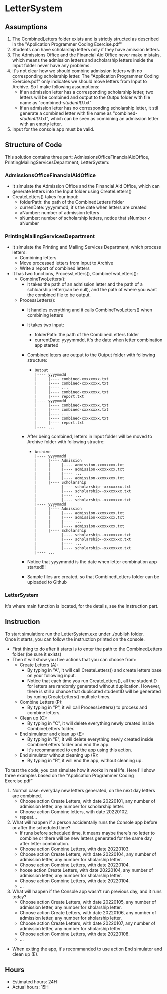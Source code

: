 # LetterSystem

## Assumptions
1. The CombinedLetters folder exists and is strictly structed as described in the "Application Programmer Coding Exercise.pdf"
2. Students can have scholarship letters only if they have amission letters.
3. The Admissions Office and the Financial Aid Office never make mistaks, which means the admission letters and scholarship letters inside the Input folder never have any problems.
4. It's not clear how we should combine admission letters with no corresponding scholarship letter. The "Application Programmer Coding Exercise.pdf" only indicates we should move letters from Input to Archive. So I make following assumptions:
   - If an admission letter has a corresponding scholarship letter, two letters will be combined and output to the Outpu folder with file name as "combined-*studentID*.txt"
   - If an admission letter has no corresponding scholarship letter, it stil generate a combined letter with file name as "combined-*studentID*.txt", which can be seen as combining an admission letter with an empty letter.
5. Input for the console app must be valid.

## Structure of Code
This solution contains three part: AdmissionsOfficeFinancialAidOffice, PrintingMailingServicesDepartment, LetterSystem:

### AdmissionsOfficeFinancialAidOffice
- It simulate the Admission Office and the Financial Aid Office, which can generate letters into the Input folder using CreateLetters()
- CreateLetters() takes four input:
  - folderPath: the path of the CombinedLetters folder
  - currenDate: yyyymmdd, it's the date when letters are created
  - aNumber: number of admission letters
  - sNumber: number of scholarship letters, notice that sNumber < aNumber

### PrintingMailingServicesDepartment
- It simulate the Printing and Mailing Services Department, which process letters:
  - Combining letters
  - Move processed letters from Input to Archive
  - Write a report of combined letters
- It has two functions, ProcessLetters(), CombineTwoLetters():
  - CombineTwoLetters():
    - It takes the path of an admission letter and the path of a schloarship letter(can be null), and the path of where you want the combined file to be output.
  - ProcessLetters():
    - It handles everything and it calls CombineTwoLetters() when combining letters
    - It takes two input:
       -  folderPath: the path of the CombinedLetters folder
       -  currentDate: yyyymmdd, it's the date when letter combination app started
    - Combined leters are output to the Output folder with following structure:
      - ```
        Output
        |---- yyyymmdd
        |     |---- combined-xxxxxxxx.txt
        |     |---- combined-xxxxxxxx.txt
        |     |---- ...
        |     |---- combined-xxxxxxxx.txt
        |     |---- report.txt
        |---- yyyymmdd
        |     |---- combined-xxxxxxxx.txt
        |     |---- combined-xxxxxxxx.txt
        |     |---- ...
        |     |---- combined-xxxxxxxx.txt
        |     |---- report.txt
        |---- ...
        ```
  
    - After being combined, letters in Input folder will be moved to Archive folder with following structre:
      - ```
        Archive
        |---- yyyymmdd
        |     |---- Admission
        |     |     |---- admission-xxxxxxxx.txt
        |     |     |---- admission-xxxxxxxx.txt
        |     |     |---- ...
        |     |     |---- admission-xxxxxxxx.txt
        |     |---- Scholarship
        |           |---- scholarship--xxxxxxxx.txt
        |           |---- scholarship--xxxxxxxx.txt
        |           |---- ...
        |           |---- scholarship--xxxxxxxx.txt
        |---- yyyymmdd
        |     |---- Admission
        |     |     |---- admission-xxxxxxxx.txt
        |     |     |---- admission-xxxxxxxx.txt
        |     |     |---- ...
        |     |     |---- admission-xxxxxxxx.txt
        |     |---- Scholarship
        |           |---- scholarship--xxxxxxxx.txt
        |           |---- scholarship--xxxxxxxx.txt
        |           |---- ...
        |           |---- scholarship--xxxxxxxx.txt
        |---- ...
        ```
    - Notice that yyyymmdd is the date when letter combination app started!!!
    - Sample files are created, so that CombinedLetters folder can be uploaded to Github

### LetterSystem
It's where main function is located, for the details, see the Instruction part.


## Instruction
To start simulation: run the LetterSystem.exe under ./publish folder. \
Once it starts, you can follow the instruction printed on the console.
- First thing to do after it starts is to enter the path to the CombinedLetters folder (be sure it exists)
- Then it will show you five actions that you can choose from:
  - Create Letters (A): 
    - By typing in "A", it will call CreateLetters() and create letters base on your following input.
    - Notice that each time you run CreateLetters(), all the studentID for letters are randomly generated without duplication. However, there is still a chance that duplicated studentID will be generated by runing CreateLetters() multiple times.
  - Combine Letters (P): 
    - By typing in "P", it wil call ProcessLetters() to process and combine letters.
  - Clean up (C): 
    - By typing in "C", it will delete everything newly created inside CombineLetters folder.
  - End simulator and clean up (E): 
    - By typing in "E", it will delete everything newly created inside CombineLetters folder and end the app.
    - It's recommanded to end the app using this action.
  - End simulator without cleaning up (R): 
    - By typing in "R", it will end the app, without cleaning up.

To test the code, you can simulate how it works in real life. Here I'll show three examples based on the "Application Programmer Coding Exercise.pdf"

1. Normal case: everyday new letters generated, on the next day letters are combined.
    - Choose action Create Letters, with date 20220101, any number of admission letter, any number for scholarship letter.
    - Choose action Combine letters, with date 20220102.
    - repeat...
2. What will happen if a person accidentally runs the Console app before or after the scheduled time?
   - If runs before scheduled time, it means maybe there's no letter to combine or there will be new letters generated for the same day after letter combination.
   - Choose action Combine Letters, with date 20220103.
   - Choose action Create Letters, with date 20220104, any number of admission letter, any number for sholarship letter.
   - Choose action Combine Letters, with date 20220104.
   - hoose action Create Letters, with date 20220104, any number of admission letter, any number for sholarship letter.
   - Choose action Combine Letters, with date 20220104.
   - ...
3. What will happen if the Console app wasn’t run previous day, and it runs today?
   - Choose action Create Letters, with date 20220105, any number of admission letter, any number for sholarship letter.
   - Choose action Create Letters, with date 20220106, any number of admission letter, any number for sholarship letter.
   - Choose action Create Letters, with date 20220107, any number of admission letter, any number for sholarship letter.
   - Choose action Combine Letters, with date 20220108.
   - ...
 - When exiting the app, it's recommanded to use action End simulator and clean up (E).
  
## Hours
- Estimated hours: 24H
- Actual hours: 15H